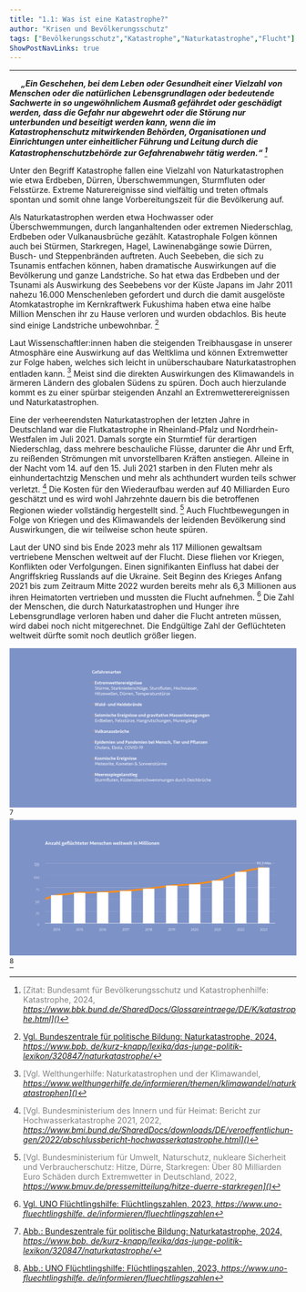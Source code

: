 ```yaml
---
title: "1.1: Was ist eine Katastrophe?"
author: "Krisen und Bevölkerungsschutz"
tags: ["Bevölkerungsschutz","Katastrophe","Naturkatastrophe","Flucht"]
ShowPostNavLinks: true
---
```

***
<i><b><div style="text-indent: 20px;">
„Ein Geschehen, bei dem Leben oder
Gesundheit einer Vielzahl von Menschen
oder die natürlichen Lebensgrundlagen
oder bedeutende Sachwerte in so ungewöhnlichem
Ausmaß gefährdet oder
geschädigt werden, dass die Gefahr nur
abgewehrt oder die Störung nur unterbunden
und beseitigt werden kann, wenn
die im Katastrophenschutz mitwirkenden
Behörden, Organisationen und Einrichtungen
unter einheitlicher Führung und Leitung
durch die Katastrophenschutzbehörde zur
Gefahrenabwehr tätig werden.“ [^1]
</div></i></b> 

Unter den Begriff Katastrophe fallen eine Vielzahl von Naturkatastrophen
wie etwa Erdbeben, Dürren, Überschwemmungen,
Sturmfluten oder Felsstürze. Extreme Naturereignisse sind
vielfältig und treten oftmals spontan und somit ohne lange
Vorbereitungszeit für die Bevölkerung auf.

Als Naturkatastrophen werden etwa Hochwasser oder
Überschwemmungen, durch langanhaltenden oder extremen
Niederschlag, Erdbeben oder Vulkanausbrüche gezählt. Katastrophale
Folgen können auch bei Stürmen, Starkregen, Hagel,
Lawinenabgänge sowie Dürren, Busch- und Steppenbränden
auftreten. Auch Seebeben, die sich zu Tsunamis entfachen
können, haben dramatische Auswirkungen auf die Bevölkerung
und ganze Landstriche. So hat etwa das Erdbeben und der
Tsunami als Auswirkung des Seebebens vor der Küste Japans im
Jahr 2011 nahezu 16.000 Menschenleben gefordert und durch
die damit ausgelöste Atomkatastrophe im Kernkraftwerk
Fukushima haben etwa eine halbe Million Menschen ihr zu
Hause verloren und wurden obdachlos. Bis heute sind einige
Landstriche unbewohnbar. [^2]

Laut Wissenschaftler:innen haben die steigenden Treibhausgase
in unserer Atmosphäre eine Auswirkung auf das Weltklima und
können Extremwetter zur Folge haben, welches sich leicht in
unüberschaubare Naturkatastrophen entladen kann. [^3]
Meist sind die direkten Auswirkungen des Klimawandels in
ärmeren Ländern des globalen Südens zu spüren. Doch auch
hierzulande kommt es zu einer spürbar steigenden Anzahl an
Extremwetterereignissen und Naturkatastrophen.

Eine der verheerendsten Naturkatastrophen der letzten Jahre
in Deutschland war die Flutkatastrophe in Rheinland-Pfalz und
Nordrhein-Westfalen im Juli 2021. Damals sorgte ein Sturmtief
für derartigen Niederschlag, dass mehrere beschauliche Flüsse,
darunter die Ahr und Erft, zu reißenden Strömungen mit unvorstellbaren
Kräften anstiegen. Alleine in der Nacht vom 14. auf den
15. Juli 2021 starben in den Fluten mehr als einhundertachtzig
Menschen und mehr als achthundert wurden teils schwer verletzt.
[^4] Die Kosten für den Wiederaufbau werden auf 40 Milliarden
Euro geschätzt und es wird wohl Jahrzehnte dauern bis die
betroffenen Regionen wieder vollständig hergestellt sind. [^5]
Auch Fluchtbewegungen in Folge von Kriegen und des Klimawandels
der leidenden Bevölkerung sind Auswirkungen, die wir
teilweise schon heute spüren.

Laut der UNO sind bis Ende 2023 mehr als 117 Millionen gewaltsam
vertriebene Menschen weltweit auf der Flucht. Diese fliehen
vor Kriegen, Konflikten oder Verfolgungen. Einen signifikanten
Einfluss hat dabei der Angriffskrieg Russlands auf die Ukraine.
Seit Beginn des Krieges Anfang 2021 bis zum Zeitraum Mitte
2022 wurden bereits mehr als 6,3 Millionen aus ihren Heimatorten
vertrieben und mussten die Flucht aufnehmen. [^6] Die Zahl der
Menschen, die durch Naturkatastrophen und Hunger ihre Lebensgrundlage
verloren haben und daher die Flucht antreten müssen,
wird dabei noch nicht mitgerechnet. Die Endgültige Zahl der
Geflüchteten weltweit dürfte somit noch deutlich größer liegen.

![Auflistung aller Gefahren](G1_Gefahren_RGB.jpg)[^7]
![Anzahl Geflüchteter](G2_Flucht_RGB.jpg)[^8]

[^1]: <font color="grey">[Zitat: Bundesamt für Bevölkerungsschutz und Katastrophenhilfe: Katastrophe, 2024, <i> <u> https://www.bbk.bund.de/SharedDocs/Glossareintraege/DE/K/katastrophe.html]()</font></u></i>
[^2]: <font color="grey">[Vgl. Bundeszentrale für politische Bildung: Naturkatastrophe, 2024, <i> <u>  https://www.bpb.
de/kurz-knapp/lexika/das-junge-politik-lexikon/320847/naturkatastrophe/]()</font></u></i>
[^3]: <font color="grey">[Vgl. Welthungerhilfe: Naturkatastrophen und der Klimawandel, <i> <u> https://www.welthungerhilfe.de/informieren/themen/klimawandel/naturkatastrophen]()</font></u></i>
[^4]: <font color="grey">[Vgl. Bundesministerium des Innern und für Heimat: Bericht zur Hochwasserkatastrophe
2021, 2022, <i> <u>https://www.bmi.bund.de/SharedDocs/downloads/DE/veroeffentlichun-gen/2022/abschlussbericht-hochwasserkatastrophe.html]()</font></u></i>
[^5]: <font color="grey">[Vgl. Bundesministerium für Umwelt, Naturschutz, nukleare Sicherheit und Verbraucherschutz:
Hitze, Dürre, Starkregen: Über 80 Milliarden Euro Schäden durch Extremwetter
in Deutschland, 2022, <i> <u> https://www.bmuv.de/pressemitteilung/hitze-duerre-starkregen]()</font></u></i>
[^6]: <font color="grey">[Vgl. UNO Flüchtlingshilfe: Flüchtlingszahlen, 2023, <i> <u> https://www.uno-fluechtlingshilfe.
de/informieren/fluechtlingszahlen]()</font></u></i>
[^7]: <font color="grey">[Abb.: Bundeszentrale für politische Bildung: Naturkatastrophe, 2024, <i> <u>  https://www.bpb.
de/kurz-knapp/lexika/das-junge-politik-lexikon/320847/naturkatastrophe/]()</font></u></i>
[^8]: <font color="grey">[Abb.: UNO Flüchtlingshilfe: Flüchtlingszahlen, 2023, <i> <u> https://www.uno-fluechtlingshilfe.
de/informieren/fluechtlingszahlen]()</font></u></i>